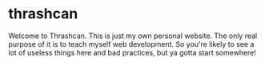 # thrashcan

Welcome to Thrashcan. This is just my own personal website. The only real
purpose of it is to teach myself web development. So you're likely to see a lot
of useless things here and bad practices, but ya gotta start somewhere! 
